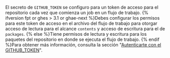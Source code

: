 El secreto de `GITHUB_TOKEN` se configuro para un token de acceso para el repositorio cada vez que comienza un job en un flujo de trabajo. {% ifversion fpt or ghes > 3.1 or ghae-next %}Debes configurar los permisos para este token de acceso en el archivo del flujo de trabajo para otorgar acceso de lectura para el alcance `contents` y acceso de escritura para el de `packages`. {% else %}Tiene permisos de lectura y escritura para los paquetes del repositorio en donde se ejecuta el flujo de trabajo. {% endif %}Para obtener más información, consulta la sección "[Autenticarte con el GITHUB_TOKEN](/actions/configuring-and-managing-workflows/authenticating-with-the-github_token)".
